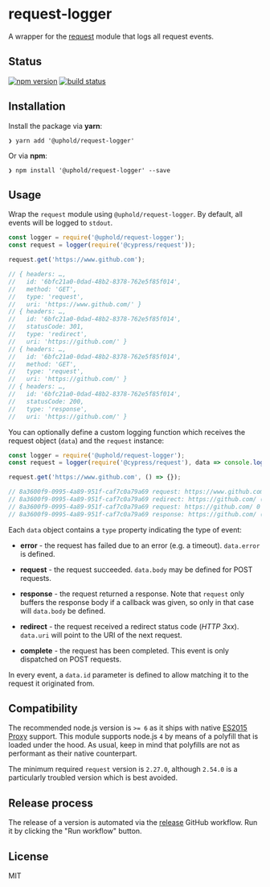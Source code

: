 # request-logger

A wrapper for the [request](https://github.com/cypress-io/request) module that logs all request events.

## Status

[![npm version][npm-image]][npm-url] [![build status][travis-image]][travis-url]

## Installation

Install the package via **yarn**:

```shell
❯ yarn add '@uphold/request-logger'
```

Or via **npm**:

```shell
❯ npm install '@uphold/request-logger' --save
```

## Usage

Wrap the `request` module using `@uphold/request-logger`. By default, all events will be logged to `stdout`.

```javascript
const logger = require('@uphold/request-logger');
const request = logger(require('@cypress/request'));

request.get('https://www.github.com');

// { headers: …,
//   id: '6bfc21a0-0dad-48b2-8378-762e5f85f014',
//   method: 'GET',
//   type: 'request',
//   uri: 'https://www.github.com/' }
// { headers: …,
//   id: '6bfc21a0-0dad-48b2-8378-762e5f85f014',
//   statusCode: 301,
//   type: 'redirect',
//   uri: 'https://github.com/' }
// { headers: …,
//   id: '6bfc21a0-0dad-48b2-8378-762e5f85f014',
//   method: 'GET',
//   type: 'request',
//   uri: 'https://github.com/' }
// { headers: …,
//   id: '6bfc21a0-0dad-48b2-8378-762e5f85f014',
//   statusCode: 200,
//   type: 'response',
//   uri: 'https://github.com/' }
```

You can optionally define a custom logging function which receives the request object (`data`) and the `request` instance:

```javascript
const logger = require('@uphold/request-logger');
const request = logger(require('@cypress/request'), data => console.log(`${data.id} ${data.type}: ${data.uri}${data.statusCode ? ` (${data.statusCode})` : ''} ${(data.body ? `${data.body}` : '').length} bytes`));

request.get('https://www.github.com', () => {});

// 8a3600f9-0995-4a89-951f-caf7c0a79a69 request: https://www.github.com/ 0 bytes
// 8a3600f9-0995-4a89-951f-caf7c0a79a69 redirect: https://github.com/ (301) 0 bytes
// 8a3600f9-0995-4a89-951f-caf7c0a79a69 request: https://github.com/ 0 bytes
// 8a3600f9-0995-4a89-951f-caf7c0a79a69 response: https://github.com/ (200) 25562 bytes
```

Each `data` object contains a `type` property indicating the type of event:

- **error** - the request has failed due to an error (e.g. a timeout). `data.error` is defined.

- **request** - the request succeeded. `data.body` may be defined for POST requests.

- **response** - the request returned a response. Note that `request` only buffers the response body if a callback was given, so only in that case will `data.body` be defined.

- **redirect** - the request received a redirect status code (_HTTP 3xx_). `data.uri` will point to the URI of the next request.

- **complete** - the request has been completed. This event is only dispatched on POST requests.

In every event, a `data.id` parameter is defined to allow matching it to the request it originated from.

## Compatibility

The recommended node.js version is `>= 6` as it ships with native [ES2015 Proxy](https://developer.mozilla.org/en-US/docs/Web/JavaScript/Reference/Global_Objects/Proxy) support. This module supports node.js `4` by means of a polyfill that is loaded under the hood. As usual, keep in mind that polyfills are not as performant as their native counterpart.

The minimum required `request` version is `2.27.0`, although `2.54.0` is a particularly troubled version which is best avoided.

## Release process

The release of a version is automated via the [release](https://github.com/uphold/request-logger/.github/workflows/release.yaml) GitHub workflow.
Run it by clicking the "Run workflow" button.

## License

MIT

[npm-image]: https://img.shields.io/npm/v/@uphold/request-logger.svg?style=flat-square
[npm-url]: https://npmjs.org/package/@uphold/request-logger
[travis-image]: https://img.shields.io/travis/uphold/request-logger.svg?style=flat-square
[travis-url]: https://travis-ci.org/uphold/request-logger
